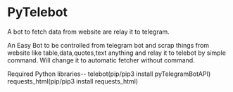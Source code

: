 # PyTelebot
A bot to fetch data from website are relay it to telegram.

An Easy Bot to be controlled from telegram bot and scrap things from website like table,data,quotes,text anything and relay it to telebot by simple command.
Will change it to automatic fetcher without command.

Required Python libraries--
telebot(pip/pip3 install pyTelegramBotAPI)
requests_html(pip/pip3 install requests_html)
